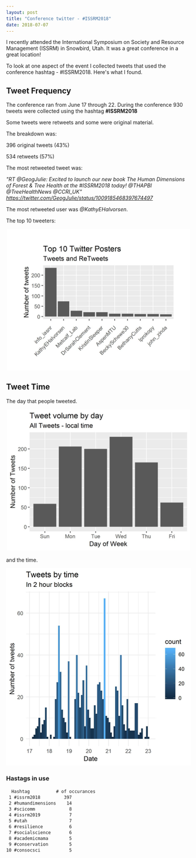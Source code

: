 ```yaml
---
layout: post
title: "Conference twitter - #ISSRM2018"
date: 2018-07-07
---
```


I recently attended the International Symposium on Society and Resource Management (ISSRM) in Snowbird, Utah. It was a great conference in a great location!

To look at one aspect of the event I collected tweets that used the conference hashtag - #ISSRM2018. Here's what I found.


## Tweet Frequency

The conference ran from June 17 through 22. During the conference 930 tweets were collected using the hashtag **#ISSRM2018**

Some tweets were retweets and some were original material.

The breakdown was:

  396 original tweets (43%)

  534 retweets (57%)

The most retweeted tweet was:

*"RT @GeogJulie: Excited to launch our new book The Human Dimensions of Forest & Tree Health at the #ISSRM2018 today! @THAPBI @TreeHealthNews @CCRI_UK" https://twitter.com/GeogJulie/status/1009185468397674497*

The most retweeted user was *@KathyEHalvorsen*.

The top 10 tweeters:

<div style="text-align: center;"><img src="/assests/ISSRM_users.jpg" alt="Drawing" style="width: 500px;"/></div>

## Tweet Time

The day that people tweeted.

<div style="text-align: center;"><img src="/assests/ISSRM_day_vol.jpg" alt="Drawing" style="width: 500px;"/></div>

and the time.

<div style="text-align: center;"><img src="/assests/ISSRM_by_2_hours.jpg" alt="Drawing" style="width: 600px;"/></div>

### Hastags in use
      Hashtag          # of occurances
     1 #issrm2018         397
     2 #humandimensions    14
     3 #scicomm             8
     4 #issrm2019           7
     5 #utah                7
     6 #resilience          6
     7 #socialscience       6
     8 #academicmama        5
     9 #conservation        5
    10 #consocsci           5
